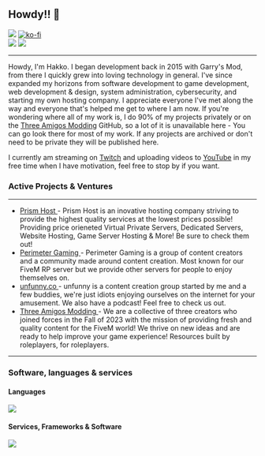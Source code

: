## Howdy!! 👋

![](https://komarev.com/ghpvc/?username=hakkodevelopment&color=blue&style=for-the-badge) [![ko-fi](https://ko-fi.com/img/githubbutton_sm.svg)](https://ko-fi.com/I2I713QEG9) <br />
![](https://ghstats.hakko.dev/api?username=Hakkodevelopment&show_icons=true&theme=transparent&count_private=true&hide_border=true&line_height=20&bg_color=1b1c30ff) ![](https://ghstats.hakko.dev/api/top-langs/?username=Hakkodevelopment&show_icons=true&theme=transparent&layout=compact&count_private=true&hide_border=true&bg_color=1b1c30ff)

<hr>

Howdy, I'm Hakko. I began development back in 2015 with Garry's Mod, from there I quickly grew into loving technology in general. I've since expanded my horizons from software development to game development, web development & design, system administration, cybersecurity, and starting my own hosting company. I appreciate everyone I've met along the way and everyone that's helped me get to where I am now. If you're wondering where all of my work is, I do 90% of my projects privately or on the [Three Amigos Modding](https://github.com/threeamigosmodding) GitHub, so a lot of it is unavailable here - You can go look there for most of my work. If any projects are archived or don't need to be private they will be published here.

I currently am streaming on [Twitch](https://twitch.hakko.dev) and uploading videos to [YouTube](https://youtube.hakko.dev) in my free time when I have motivation, feel free to stop by if you want.

### Active Projects & Ventures
<hr>

<p align="center">
  <ul>
    <li><a href="https://prism-host.com">Prism Host </a> - Prism Host is an inovative hosting company striving to provide the highest quality services at the lowest prices possible! Providing price orieneted Virtual Private Servers, Dedicated Servers, Website Hosting, Game Server Hosting & More! Be sure to check them out!</li>
    <li><a href="https://perimetergaming.com">Perimeter Gaming </a> - Perimeter Gaming is a group of content creators and a community made around content creation. Most known for our FiveM RP server but we provide other servers for people to enjoy themselves on.</li>
    <li><a href="https://unfunny.co">unfunny.co </a> - unfunny is a content creation group started by me and a few buddies, we're just idiots enjoying ourselves on the internet for your amusement. We also have a podcast! Feel free to check us out.</li>
    <li><a href="https://threeamigos.shop">Three Amigos Modding </a> - We are a collective of three creators who joined forces in the Fall of 2023 with the mission of providing fresh and quality content for the FiveM world! We thrive on new ideas and are ready to help improve your game experience! Resources built by roleplayers, for roleplayers.</li>
  </ul>
</p>

<hr>


### Software, languages & services

#### Languages

![](https://skillicons.dev/icons?i=lua,js,html,css,ts,md,php,go,cs,cpp,py,java)

#### Services, Frameworks & Software

![](https://skillicons.dev/icons?i=cloudflare,git,workers,grafana,prometheus,astro,tailwind,react,svelte,nodejs,pnpm,mongodb,vue,vite,laravel,dotnet,vscode,blender,docker,visualstudio,mysql,nginx,ps,pr,ai,gamemakerstudio,unreal,unity,windows,ubuntu,debian,kali,linux,mongodb,mysql,postman)
